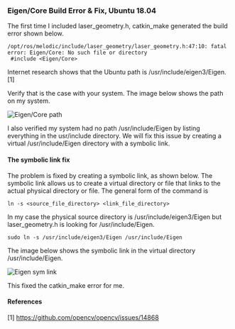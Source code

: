 
### Eigen/Core Build Error & Fix, Ubuntu 18.04 

The first time I included laser_geometry.h, catkin_make generated the build error shown below.

```
/opt/ros/melodic/include/laser_geometry/laser_geometry.h:47:10: fatal error: Eigen/Core: No such file or directory
 #include <Eigen/Core>
```

Internet research shows that the Ubuntu path is /usr/include/eigen3/Eigen.[1]  

Verify that is the case with your system. The image below shows the path on my system.

![Eigen/Core path](./images/eigenpath.png "Eigen/Core path")

I also verified my system had no path /usr/include/Eigen by listing everything in the usr/include directory. We will fix this issue by creating a virtual /usr/include/Eigen directory with a symbolic link.




#### The symbolic link fix

The problem is fixed by creating a symbolic link, as shown below. The symbolic link allows us to create a virtual directory or file that links to the actual physical directory or file. The general form of the command is

```
ln -s <source_file_directory> <link_file_directory>
```

In my case the physical source directory is /usr/include/eigen3/Eigen but laser_geometry.h is looking for /usr/include/Eigen. 

```
sudo ln -s /usr/include/eigen3/Eigen /usr/include/Eigen
```

The image below shows the symbolic link in the virtual directory /usr/include/Eigen.

![Eigen sym link](./images/eigenlink.png "Eigen sym link")


This fixed the catkin_make error for me.



#### References

[1] https://github.com/opencv/opencv/issues/14868 